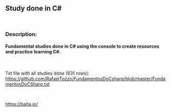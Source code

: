 
## Study done in C#

<br>

### Description:

#### Fundamental studies done in C# using the console to create resources and practice learning C#.

<br>

Txt file with all studies done (631 rows): https://github.com/RafaelTozzo/FundamentosDoCsharp/blob/master/FundamentosDoCSharp.txt

<br>

https://balta.io/ 

<br>

